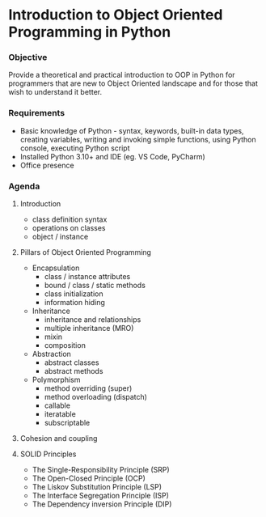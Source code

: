 # Introduction to Object Oriented Programming in Python

 ### Objective
 Provide a theoretical and practical introduction to OOP in Python for programmers that are new to Object Oriented landscape and for those that wish to understand it better.

 ### Requirements
 - Basic knowledge of Python - syntax, keywords, built-in data types, creating variables, writing and invoking simple functions, using Python console, executing Python script
 - Installed Python 3.10+ and IDE (eg. VS Code, PyCharm)
 - Office presence

 ### Agenda
 1. Introduction
    - class definition syntax
    - operations on classes
    - object / instance

 1. Pillars of Object Oriented Programming
    - Encapsulation
        - class / instance attributes
        - bound / class / static methods
        - class initialization
        - information hiding
    - Inheritance
        - inheritance and relationships
        - multiple inheritance (MRO)
        - mixin
        - composition
    - Abstraction
        - abstract classes
        - abstract methods
    - Polymorphism
        - method overriding (super)
        - method overloading (dispatch)
        - callable
        - iteratable
        - subscriptable

 1. Cohesion and coupling

 1. SOLID Principles
    - The Single-Responsibility Principle (SRP)
    - The Open-Closed Principle (OCP)
    - The Liskov Substitution Principle (LSP)
    - The Interface Segregation Principle (ISP)
    - The Dependency inversion Principle (DIP)